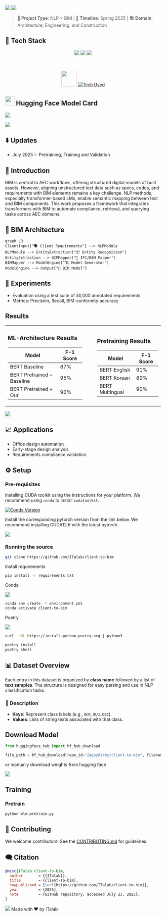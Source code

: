 ![](https://i.ibb.co/6RfxQdKz/textanim-vx-S9d.gif)
<img src="https://user-images.githubusercontent.com/74038190/212284100-561aa473-3905-4a80-b561-0d28506553ee.gif">

> **🚧 Project Type**: NLP × BIM | **📅 Timeline**: Spring 2025 | **🏗️ Domain**: Architecture, Engineering, and Construction

<!--
SEO:
client to bim, text to bim, natural language to bim, nlp bim integration, bim automation, bim requirement matching,
semantic bim mapping, ifc language understanding, ai for construction design, ai-assisted bim modeling, transformer-based bim,
language model for bim, huggingface bim application, ifc entity classification, automated design generation,
requirement-driven bim modeling, ml in architecture, construction language parsing, project briefing to model generation,
generative bim from text, aec nlp, nlp for architects, smart bim assistants, bim predesign automation,
ai-driven aec workflows, bim semantic matching, bim client requirements, architecture requirement translation,
nlp-based bim alignment, text2bim deep learning, intelligent design assistants, client intent to ifc mapping,
language-guided bim synthesis, ai in aec industry, bim project scoping from text, ifc automation with transformers,
multi-language support for bim, multilingual client requirements to bim, nlp-enhanced bim tooling, bim chatbot interface,
language understanding in construction, prompt to bim, gpt bim integration, ifc data extraction from text,
llm bim converter, ai for architects and engineers, bim integration pipeline, aec digital transformation
-->

## 🧰 Tech Stack

<div align="center">

<img src="https://img.shields.io/badge/-HuggingFace-FDEE21?style=for-the-badge&logo=HuggingFace&logoColor=black" />
<img src="https://img.shields.io/badge/PyTorch-EE4C2C?style=for-the-badge&logo=pytorch&logoColor=white" />
<img src="https://img.shields.io/badge/Weights_&_Biases-FFBE00?style=for-the-badge&logo=WeightsAndBiases&logoColor=white" />

<br><br>
<img src="https://user-images.githubusercontent.com/74038190/212257472-08e52665-c503-4bd9-aa20-f5a4dae769b5.gif" width="50">
[![Tech Used](https://skillicons.dev/icons?i=docker,windows,linux,collab)](https://skillicons.dev)

</div>

## <img src="https://user-images.githubusercontent.com/74038190/216122041-518ac897-8d92-4c6b-9b3f-ca01dcaf38ee.png" width=30> Hugging Face Model Card

[![](https://img.shields.io/badge/%F0%9F%A4%97%20client%20to%20bim%20large-Model-blue)](https://huggingface.co/ZappyKirby/client-to-bim/tree/main)

<img src="https://user-images.githubusercontent.com/74038190/212284115-f47cd8ff-2ffb-4b04-b5bf-4d1c14c0247f.gif">

## ⬇️ Updates

- July 2025 ✨ Pretraining, Training and Validation

## 🫥 Introduction

BIM is central to AEC workflows, offering structured digital models of built assets. However, aligning unstructured text data such as specs, codes, and requirements with BIM elements remains a key challenge. NLP methods, especially transformer-based LMs, enable semantic mapping between text and BIM components. This work proposes a framework that integrates transformers with BIM to automate compliance, retrieval, and querying tasks across AEC domains.

## 🔗 BIM Architecture

```mermaid
graph LR
ClientInput["🗣️ Client Requirements"] --> NLPModule
NLPModule --> EntityExtraction["📦 Entity Recognition"]
EntityExtraction --> BIMMapper["🔧 IFC/BIM Mapper"]
BIMMapper --> ModelEngine["🏗️ Model Generator"]
ModelEngine --> Output["📐 BIM Model"]
```

## 🧪 Experiments

- Evaluation using a test suite of 30,000 annotated requirements
- Metrics: Precision, Recall, BIM-conformity accuracy

## Results

<table>
<tr>
  <td>

### ML-Architecture Results

| Model                      | F-1 Score |
| -------------------------- | --------- |
| BERT Baseline              | 87%       |
| BERT Pretrained + Baseline | 95%       |
| BERT Pretrained + Our      | 96%       |

  </td>
  <td style="padding-left:40px">

### Pretraining Results

| Model           | F-1 Score |
| --------------- | --------- |
| BERT English    | 91%       |
| BERT Korean     | 89%       |
| BERT Multingual | 90%       |

  </td>
</tr>
</table>
<img src="https://user-images.githubusercontent.com/74038190/212284100-561aa473-3905-4a80-b561-0d28506553ee.gif">

## 📈 Applications

- Office design automation
- Early-stage design analysis
- Requirements compliance validation

## ⚙️ Setup

### Pre-requisites

Installing CUDA toolkit using the instructions for your platform.
We recommend using `conda` to install `cudatoolkit`.

[![Conda Version](https://img.shields.io/conda/v/conda-forge/cudatoolkit)](https://anaconda.org/conda-forge/cudatoolkit)

Install the corresponding pytorch version
from the link below. We recommend installing CUDA12.6 with the latest pytorch.

[![](https://img.shields.io/badge/PyTorch-EE4C2C?style=for-the-badge&logo=pytorch&logoColor=white)](https://pytorch.org/get-started/locally/)

### Running the source

```sh
git clone https://github.com/ITalab/client-to-bim
```

Install requirements

```sh
pip install -r requirements.txt
```

Conda

![](https://anaconda.org/conda-forge/mlconjug/badges/version.svg)

```sh
conda env create -f environment.yml
conda activate client-to-bim
```

Poetry

![](https://img.shields.io/badge/packaging-poetry-cyan.svg)

```sh
curl -sSL https://install.python-poetry.org | python3 -
```

```sh
poetry install
poetry shell
```

## 📊 Dataset Overview

Each entry in this dataset is organized by **class name** followed by a list of **text samples**. The structure is designed for easy parsing and use in NLP classification tasks.

### 🧾 Description

- **Keys**: Represent class labels (e.g., `OCR`, `OUU`, `OBC`).
- **Values**: Lists of string texts associated with that class.

## Download Model

```python
from huggingface_hub import hf_hub_download

file_path = hf_hub_download(repo_id="ZappyKirby/client-to-bim", filename="model.safetensors")

```

or manually download weights from hugging face

[![](https://img.shields.io/badge/%F0%9F%A4%97%20client%20to%20bim%20large-Model-blue)](https://huggingface.co/ZappyKirby/client-to-bim/tree/main)

## Training

### Pretrain

```sh
python mlm-pretrain.py
```

## 🤝 Contributing

We welcome contributors! See the [CONTRIBUTING.md]() for guidelines.

## 🗨️ Citation

```bib
@misc{ITalab_client-to-bim,
  author       = {{ITalab}},
  title        = {client-to-bim},
  howpublished = {\url{https://github.com/ITalab/client-to-bim}},
  year         = {2025},
  note         = {GitHub repository, accessed July 23, 2025},
}
```

<img src="https://user-images.githubusercontent.com/74038190/212284100-561aa473-3905-4a80-b561-0d28506553ee.gif">
Made with ❤️ by ITalab
